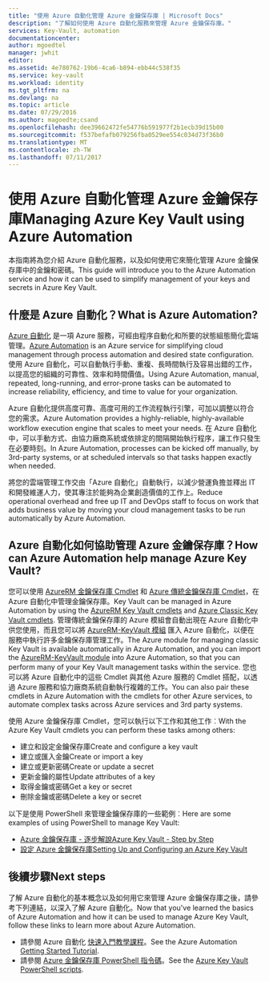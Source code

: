 ```yaml
---
title: "使用 Azure 自動化管理 Azure 金鑰保存庫 | Microsoft Docs"
description: "了解如何使用 Azure 自動化服務來管理 Azure 金鑰保存庫。"
services: Key-Vault, automation
documentationcenter: 
author: mgoedtel
manager: jwhit
editor: 
ms.assetid: 4e780762-19b6-4ca6-b894-ebb44c538f35
ms.service: key-vault
ms.workload: identity
ms.tgt_pltfrm: na
ms.devlang: na
ms.topic: article
ms.date: 07/29/2016
ms.author: magoedte;csand
ms.openlocfilehash: dee39662472fe54776b591977f2b1ecb39d15b00
ms.sourcegitcommit: f537befafb079256fba0529ee554c034d73f36b0
ms.translationtype: MT
ms.contentlocale: zh-TW
ms.lasthandoff: 07/11/2017
---
```

# <a name="managing-azure-key-vault-using-azure-automation"></a><span data-ttu-id="0428f-103">使用 Azure 自動化管理 Azure 金鑰保存庫</span><span class="sxs-lookup"><span data-stu-id="0428f-103">Managing Azure Key Vault using Azure Automation</span></span>
<span data-ttu-id="0428f-104">本指南將為您介紹 Azure 自動化服務，以及如何使用它來簡化管理 Azure 金鑰保存庫中的金鑰和密碼。</span><span class="sxs-lookup"><span data-stu-id="0428f-104">This guide will introduce you to the Azure Automation service and how it can be used to simplify management of your keys and secrets in Azure Key Vault.</span></span>

## <a name="what-is-azure-automation"></a><span data-ttu-id="0428f-105">什麼是 Azure 自動化？</span><span class="sxs-lookup"><span data-stu-id="0428f-105">What is Azure Automation?</span></span>
<span data-ttu-id="0428f-106">[Azure 自動化](../automation/automation-intro.md) 是一項 Azure 服務，可經由程序自動化和所要的狀態組態簡化雲端管理。</span><span class="sxs-lookup"><span data-stu-id="0428f-106">[Azure Automation](../automation/automation-intro.md) is an Azure service for simplifying cloud management through process automation and desired state configuration.</span></span> <span data-ttu-id="0428f-107">使用 Azure 自動化，可以自動執行手動、重複、長時間執行及容易出錯的工作，以提高您的組織的可靠性、效率和時間價值。</span><span class="sxs-lookup"><span data-stu-id="0428f-107">Using Azure Automation, manual, repeated, long-running, and error-prone tasks can be automated to increase reliability, efficiency, and time to value for your organization.</span></span>

<span data-ttu-id="0428f-108">Azure 自動化提供高度可靠、高度可用的工作流程執行引擎，可加以調整以符合您的需求。</span><span class="sxs-lookup"><span data-stu-id="0428f-108">Azure Automation provides a highly-reliable, highly-available workflow execution engine that scales to meet your needs.</span></span> <span data-ttu-id="0428f-109">在 Azure 自動化中，可以手動方式、由協力廠商系統或依排定的間隔開始執行程序，讓工作只發生在必要時刻。</span><span class="sxs-lookup"><span data-stu-id="0428f-109">In Azure Automation, processes can be kicked off manually, by 3rd-party systems, or at scheduled intervals so that tasks happen exactly when needed.</span></span>

<span data-ttu-id="0428f-110">將您的雲端管理工作交由「Azure 自動化」自動執行，以減少營運負擔並釋出 IT 和開發維運人力，使其專注於能夠為企業創造價值的工作上。</span><span class="sxs-lookup"><span data-stu-id="0428f-110">Reduce operational overhead and free up IT and DevOps staff to focus on work that adds business value by moving your cloud management tasks to be run automatically by Azure Automation.</span></span>

## <a name="how-can-azure-automation-help-manage-azure-key-vault"></a><span data-ttu-id="0428f-111">Azure 自動化如何協助管理 Azure 金鑰保存庫？</span><span class="sxs-lookup"><span data-stu-id="0428f-111">How can Azure Automation help manage Azure Key Vault?</span></span>
<span data-ttu-id="0428f-112">您可以使用 [AzureRM 金鑰保存庫 Cmdlet](https://www.powershellgallery.com/packages/AzureRM.KeyVault/1.1.4) 和 [Azure 傳統金鑰保存庫 Cmdlet](https://msdn.microsoft.com/library/azure/dn868052.aspx)，在 Azure 自動化中管理金鑰保存庫。</span><span class="sxs-lookup"><span data-stu-id="0428f-112">Key Vault can be managed in Azure Automation by using the [AzureRM Key Vault cmdlets](https://www.powershellgallery.com/packages/AzureRM.KeyVault/1.1.4) and [Azure Classic Key Vault cmdlets](https://msdn.microsoft.com/library/azure/dn868052.aspx).</span></span> <span data-ttu-id="0428f-113">管理傳統金鑰保存庫的 Azure 模組會自動出現在 Azure 自動化中供您使用，而且您可以將 [AzureRM-KeyVault 模組](https://www.powershellgallery.com/packages/AzureRM.KeyVault/1.1.4) 匯入 Azure 自動化，以便在服務中執行許多金鑰保存庫管理工作。</span><span class="sxs-lookup"><span data-stu-id="0428f-113">The Azure module for managing classic Key Vault is available automatically in Azure Automation, and you can import the [AzureRM-KeyVault module](https://www.powershellgallery.com/packages/AzureRM.KeyVault/1.1.4) into Azure Automation, so that you can perform many of your Key Vault management tasks within the service.</span></span> <span data-ttu-id="0428f-114">您也可以將 Azure 自動化中的這些 Cmdlet 與其他 Azure 服務的 Cmdlet 搭配，以透過 Azure 服務和協力廠商系統自動執行複雜的工作。</span><span class="sxs-lookup"><span data-stu-id="0428f-114">You can also pair these cmdlets in Azure Automation with the cmdlets for other Azure services, to automate complex tasks across Azure services and 3rd party systems.</span></span>

<span data-ttu-id="0428f-115">使用 Azure 金鑰保存庫 Cmdlet，您可以執行以下工作和其他工作︰</span><span class="sxs-lookup"><span data-stu-id="0428f-115">With the Azure Key Vault cmdlets you can perform these tasks among others:</span></span> 

* <span data-ttu-id="0428f-116">建立和設定金鑰保存庫</span><span class="sxs-lookup"><span data-stu-id="0428f-116">Create and configure a key vault</span></span>
* <span data-ttu-id="0428f-117">建立或匯入金鑰</span><span class="sxs-lookup"><span data-stu-id="0428f-117">Create or import a key</span></span>
* <span data-ttu-id="0428f-118">建立或更新密碼</span><span class="sxs-lookup"><span data-stu-id="0428f-118">Create or update a secret</span></span>
* <span data-ttu-id="0428f-119">更新金鑰的屬性</span><span class="sxs-lookup"><span data-stu-id="0428f-119">Update attributes of a key</span></span>
* <span data-ttu-id="0428f-120">取得金鑰或密碼</span><span class="sxs-lookup"><span data-stu-id="0428f-120">Get a key or secret</span></span>
* <span data-ttu-id="0428f-121">刪除金鑰或密碼</span><span class="sxs-lookup"><span data-stu-id="0428f-121">Delete a key or secret</span></span>

<span data-ttu-id="0428f-122">以下是使用 PowerShell 來管理金鑰保存庫的一些範例︰</span><span class="sxs-lookup"><span data-stu-id="0428f-122">Here are some examples of using PowerShell to manage Key Vault:</span></span>  

* [<span data-ttu-id="0428f-123">Azure 金鑰保存庫 - 逐步解說</span><span class="sxs-lookup"><span data-stu-id="0428f-123">Azure Key Vault - Step by Step</span></span>](https://blogs.technet.microsoft.com/kv/2015/06/02/azure-key-vault-step-by-step)
* [<span data-ttu-id="0428f-124">設定 Azure 金鑰保存庫</span><span class="sxs-lookup"><span data-stu-id="0428f-124">Setting Up and Configuring an Azure Key Vault</span></span>](https://www.simple-talk.com/cloud/platform-as-a-service/setting-up-and-configuring-an-azure-key-vault)

## <a name="next-steps"></a><span data-ttu-id="0428f-125">後續步驟</span><span class="sxs-lookup"><span data-stu-id="0428f-125">Next steps</span></span>
<span data-ttu-id="0428f-126">了解 Azure 自動化的基本概念以及如何用它來管理 Azure 金鑰保存庫之後，請參考下列連結，以深入了解 Azure 自動化。</span><span class="sxs-lookup"><span data-stu-id="0428f-126">Now that you've learned the basics of Azure Automation and how it can be used to manage Azure Key Vault, follow these links to learn more about Azure Automation.</span></span>

* <span data-ttu-id="0428f-127">請參閱 Azure 自動化 [快速入門教學課程](../automation/automation-first-runbook-graphical.md)。</span><span class="sxs-lookup"><span data-stu-id="0428f-127">See the Azure Automation [Getting Started Tutorial](../automation/automation-first-runbook-graphical.md).</span></span>
* <span data-ttu-id="0428f-128">請參閱 [Azure 金鑰保存庫 PowerShell 指令碼](https://gallery.technet.microsoft.com/scriptcenter/site/search?query=azure%20key%20vault&f%5B0%5D.Value=azure%20key%20vault&f%5B0%5D.Type=SearchText&ac=5)。</span><span class="sxs-lookup"><span data-stu-id="0428f-128">See the [Azure Key Vault PowerShell scripts](https://gallery.technet.microsoft.com/scriptcenter/site/search?query=azure%20key%20vault&f%5B0%5D.Value=azure%20key%20vault&f%5B0%5D.Type=SearchText&ac=5).</span></span>

